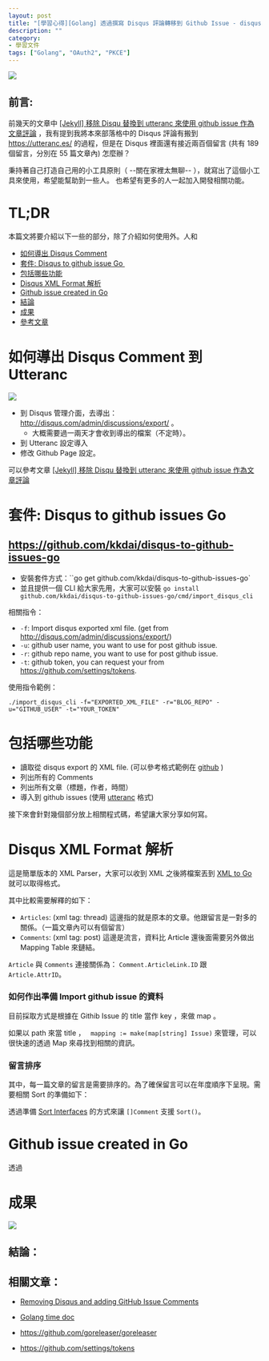```yaml
---
layout: post
title: "[學習心得][Golang] 透過撰寫 Disqus 評論轉移到 Github Issue - disqus-importor-go"
description: ""
category: 
- 學習文件
tags: ["Golang", "OAuth2", "PKCE"]
---
```


<img src="https://github.com/kkdai/disqus-importor-go/raw/master/img/imported.jpg">

## 前言:

前幾天的文章中 [[Jekyll] 移除 Disqu 替換到 utteranc 來使用 github issue 作為文章評論](https://www.evanlin.com/jekyll-remove-disqus/) ，我有提到我將本來部落格中的 Disqus 評論有搬到 <https://utteranc.es/> 的過程，但是在 Disqus 裡面還有接近兩百個留言 (共有 189 個留言，分別在 55 篇文章內) 怎麼辦？

秉持著自己打造自己用的小工具原則（ --關在家裡太無聊-- ），就寫出了這個小工具來使用，希望能幫助到一些人。 也希望有更多的人一起加入開發相關功能。



# TL;DR 

本篇文將要介紹以下一些的部分，除了介紹如何使用外。人和

- <a href="#export">如何導出 Disqus Comment</a>
- <a href="#package">套件: Disqus to github issue Go </a>
- <a href="#features">包括哪些功能</a>
- <a href="#disqus-xml">Disqus XML Format 解析</a>
- <a href="#github-issue-go">Github issue created in Go</a> 
- <a href="#summary">結論</a>
- <a href="#result">成果</a>
- <a href="#refer">參考文章</a>



# 如何導出 Disqus Comment 到 Utteranc

<a id="export"></a>

![](https://avatars3.githubusercontent.com/u/27908738?v=3&s=88)

- 到 Disqus 管理介面，去導出： <http://disqus.com/admin/discussions/export/> 。
  - 大概需要過一兩天才會收到導出的檔案（不定時）。 
- 到 Utteranc 設定導入
- 修改 Github Page 設定。

可以參考文章  [[Jekyll] 移除 Disqu 替換到 utteranc 來使用 github issue 作為文章評論](https://www.evanlin.com/jekyll-remove-disqus/) 



# 套件: Disqus to github issues Go

<a id="package"></a>

## <https://github.com/kkdai/disqus-to-github-issues-go>

- 安裝套件方式：``go get github.com/kkdai/disqus-to-github-issues-go`
- 並且提供一個 CLI 給大家先用，大家可以安裝 `go install github.com/kkdai/disqus-to-github-issues-go/cmd/import_disqus_cli`

相關指令：

- `-f`: Import disqus exported xml file. (get from http://disqus.com/admin/discussions/export/)
- `-u`: github user name, you want to use for post github issue.
- `-r`: github repo name, you want to use for post github issue.
- `-t`: github token, you can request your from https://github.com/settings/tokens.

使用指令範例：

`./import_disqus_cli -f="EXPORTED_XML_FILE" -r="BLOG_REPO" -u="GITHUB_USER" -t="YOUR_TOKEN"`

# 包括哪些功能

<a id="features"></a>

- 讀取從 disqus export 的 XML file. (可以參考格式範例在 [github](https://github.com/kkdai/disqus-to-github-issues-go/blob/master/example/evanlin_20210517.xml) )
- 列出所有的 Comments
- 列出所有文章（標題，作者，時間）
- 導入到 github issues (使用 [utteranc](https://utteranc.es/) 格式)

接下來會針對幾個部分放上相關程式碼，希望讓大家分享如何寫。 



# Disqus XML Format 解析

<a id="disqus-xml"></a>

<script src="https://gist.github.com/kkdai/29bb2fe4805bba524763cb58c4d4ce22.js"></script>

這是簡單版本的 XML Parser，大家可以收到 XML 之後將檔案丟到 [XML to Go](https://www.onlinetool.io/xmltogo/) 就可以取得格式。

其中比較需要解釋的如下：

- `Articles`: (xml tag: thread) 這邊指的就是原本的文章。他跟留言是一對多的關係。（一篇文章內可以有個留言）
- `Comments`: (xml tag: post) 這邊是流言，資料比 Article 還後面需要另外做出 Mapping Table 來鏈結。

<script src="https://gist.github.com/kkdai/71aabad734a0ba96b027a93b7296bd3a.js"></script>

`Article` 與 `Comments` 連接關係為： `Comment.ArticleLink.ID` 跟 `Article.AttrID`。

### 如何作出準備 Import github issue 的資料

目前採取方式是根據在 Githib Issue 的 title 當作 key ，來做 map 。

如果以 path 來當 title ， ` mapping := make(map[string] Issue)` 來管理，可以很快速的透過 Map 來尋找到相關的資訊。

<script src="https://gist.github.com/kkdai/34e778f60b40e83a080ded84aedddfdb.js"></script>



### 留言排序

其中，每一篇文章的留言是需要排序的。為了確保留言可以在年度順序下呈現。需要相關 Sort 的準備如下：

<script src="https://gist.github.com/kkdai/4f08d942bf776035131c4f30e40ca2b8.js"></script>

透過準備 [Sort Interfaces](https://golang.org/pkg/sort/#Interface) 的方式來讓 `[]Comment` 支援 `Sort()`。



# Github issue created in Go

<a id="github-issue-go"></a>

透過 





# 成果 

<a id="result"></a>

![](https://github.com/kkdai/disqus-importor-go/raw/master/img/blog_result.jpg)



## 結論：

<a id="summary"></a>





## 相關文章：
<a id="refer"></a>

- [Removing Disqus and adding GitHub Issue Comments](https://asp.net-hacker.rocks/2018/11/19/github-comments.html)

- [Golang time doc](https://golang.org/pkg/time/)

- <https://github.com/goreleaser/goreleaser>

- <https://github.com/settings/tokens>

  
